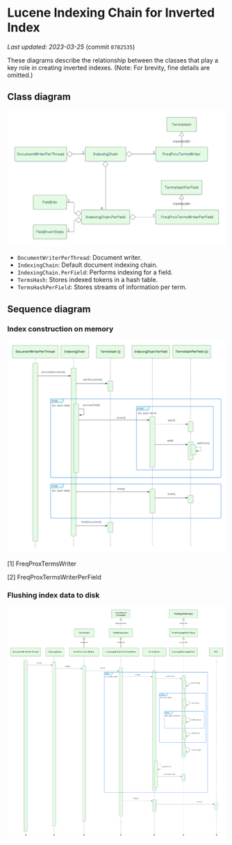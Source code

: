 # Lucene Indexing Chain for Inverted Index

_Last updated: 2023-03-25_ (commit `0782535`)

These diagrams describe the relationship between the classes that play a key role in creating inverted indexes. (Note: For brevity, fine details are omitted.)

## Class diagram

![](./image/lucene_index_classes.png)

- `DocumentWriterPerThread`: Document writer.
- `IndexingChain`: Default document indexing chain.
- `IndexingChain.PerField`: Performs indexing for a field.
- `TermsHash`: Stores indexed tokens in a hash table.
- `TermsHashPerField`: Stores streams of information per term.

## Sequence diagram

### Index construction on memory

![](./image/lucene_index_sequence.png)

[1] FreqProxTermsWriter

[2] FreqProxTermsWriterPerField

### Flushing index data to disk

![](./image/lucene_index_flush_sequence.png)
